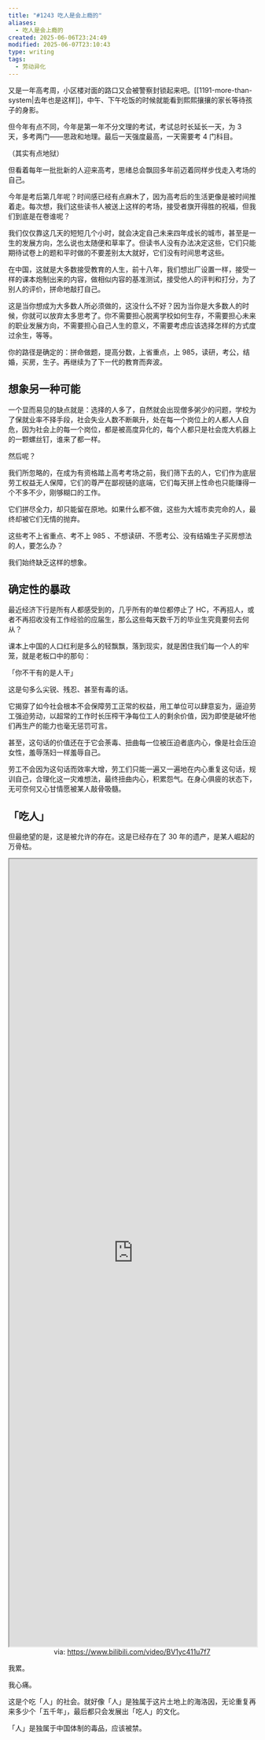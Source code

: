 ```yaml
---
title: "#1243 吃人是会上瘾的"
aliases:
  - 吃人是会上瘾的
created: 2025-06-06T23:24:49
modified: 2025-06-07T23:10:43
type: writing
tags:
  - 劳动异化
---
```


又是一年高考周，小区楼对面的路口又会被警察封锁起来吧。[[1191-more-than-system|去年也是这样]]，中午、下午吃饭的时候就能看到熙熙攘攘的家长等待孩子的身影。

但今年有点不同，今年是第一年不分文理的考试，考试总时长延长一天，为 3 天，多考两门——思政和地理。最后一天强度最高，一天需要考 4 门科目。

（其实有点地狱）

但看着每年一批批新的人迎来高考，思绪总会飘回多年前迈着同样步伐走入考场的自己。

今年是考后第几年呢？时间感已经有点麻木了，因为高考后的生活更像是被时间推着走。每次想，我们这些读书人被送上这样的考场，接受者旗开得胜的祝福，但我们到底是在卷谁呢？

我们仅仅靠这几天的短短几个小时，就会决定自己未来四年成长的城市，甚至是一生的发展方向，怎么说也太随便和草率了。但读书人没有办法决定这些，它们只能期待试卷上的题和平时做的不要差别太大就好，它们没有时间思考这些。

在中国，这就是大多数接受教育的人生，前十八年，我们想出厂设置一样，接受一样的课本炮制出来的内容，做相似内容的基准测试，接受他人的评判和打分，为了别人的评价，拼命地敲打自己。

这是当你想成为大多数人所必须做的，这没什么不好？因为当你是大多数人的时候，你就可以放弃太多思考了。你不需要担心脱离学校如何生存，不需要担心未来的职业发展方向，不需要担心自己人生的意义，不需要考虑应该选择怎样的方式度过余生，等等。

你的路径是确定的：拼命做题，提高分数，上省重点，上 985，读研，考公，结婚，买房，生子。再继续为了下一代的教育而奔波。

## 想象另一种可能

一个显而易见的缺点就是：选择的人多了，自然就会出现僧多粥少的问题，学校为了保就业率不择手段，社会失业人数不断飙升，处在每一个岗位上的人都人人自危，因为社会上的每一个岗位，都是被高度异化的，每个人都只是社会庞大机器上的一颗螺丝钉，谁来了都一样。

然后呢？

我们所忽略的，在成为有资格踏上高考考场之前，我们筛下去的人，它们作为底层劳工权益无人保障，它们的尊严在鄙视链的底端，它们每天拼上性命也只能赚得一个不多不少，刚够糊口的工作。

它们拼尽全力，却只能留在原地。如果什么都不做，这些为大城市卖完命的人，最终却被它们无情的抛弃。

这些考不上省重点、考不上 985 、不想读研、不愿考公、没有结婚生子买房想法的人，要怎么办？

我们始终缺乏这样的想象。

## 确定性的暴政

最近经济下行是所有人都感受到的，几乎所有的单位都停止了 HC，不再招人，或者不再招收没有工作经验的应届生，那么这些每天数千万的毕业生究竟要何去何从？

课本上中国的人口红利是多么的轻飘飘，落到现实，就是困住我们每一个人的牢笼，就是老板口中的那句：

「你不干有的是人干」

这是句多么尖锐、残忍、甚至有毒的话。

它揭穿了如今社会根本不会保障劳工正常的权益，用工单位可以肆意妄为，逼迫劳工强迫劳动，以超常的工作时长压榨干净每位工人的剩余价值，因为即使是破坏他们再生产的能力也毫无惩罚可言。

甚至，这句话的价值还在于它会荼毒、扭曲每一位被压迫者底内心，像是社会压迫女性，羞辱荡妇一样羞辱自己。

劳工不会因为这句话而效率大增，劳工们只能一遍又一遍地在内心重复这句话，规训自己，合理化这一灾难想法，最终扭曲内心，积累怨气。在身心俱疲的状态下，无可奈何又心甘情愿被某人敲骨吸髓。

## 「吃人」

但最绝望的是，这是被允许的存在。这是已经存在了 30 年的遗产，是某人崛起的万骨枯。

<iframe src='https://player.bilibili.com/player.html?isOutside=true&bvid=BV1yc411u7f7&p=1&autoplay=false' style='height:40vh;width:100%' class='iframe-radius' allow='fullscreen'></iframe>
<center>via: <a href='https://www.bilibili.com/video/BV1yc411u7f7' target='_blank' class='external-link'>https://www.bilibili.com/video/BV1yc411u7f7</a></center>

我累。

我心痛。

这是个吃「人」的社会。就好像「人」是独属于这片土地上的海洛因，无论重复再来多少个「五千年」，最后都只会发展出「吃人」的文化。

「人」是独属于中国体制的毒品，应该被禁。
